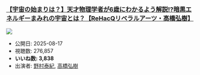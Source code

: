 ### [【宇宙の始まりは？】天才物理学者が6歳にわかるよう解説!?暗黒エネルギーまみれの宇宙とは？【ReHacQリベラルアーツ・高橋弘樹】](https://www.youtube.com/watch?v=jT72hUv9GgE)
[![](https://img.youtube.com/vi/jT72hUv9GgE/sddefault.jpg)](https://www.youtube.com/watch?v=jT72hUv9GgE)
-   公開日: 2025-08-17
-   視聴数: 276,857
-   **いいね数: 3,838**
-   出演者: [野村泰紀](/rehacq_fan/people/野村泰紀 "wikilink"), [高橋弘樹](/rehacq_fan/people/高橋弘樹 "wikilink")
